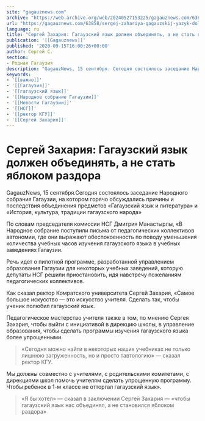 ```yaml
---
site: "gagauznews.com"
archive: "https://web.archive.org/web/20240527153225/gagauznews.com/63858/sergej-zahariya-gagauzskij-yazyk-dolzhen-obedinyat-a-ne-stat-yablokom-razdora.html"
url: "https://gagauznews.com/63858/sergej-zahariya-gagauzskij-yazyk-dolzhen-obedinyat-a-ne-stat-yablokom-razdora.html"
language: ru
title: "Сергей Захария: Гагаузский язык должен объединять, а не стать яблоком раздора"
publication: '[[Gagauznews]]'
published: '2020-09-15T16:00:26+00:00'
author: Сергей С.
section:
- Родная Гагаузия
description: "GagauzNews, 15 сентября. Сегодня состоялось заседание Народного собрания Гагаузии, на котором горячо обсуждались причины и последствия объединения предметов «Гагаузский язык и литература» и «История, культура, традиции гагаузского народа» По словам председателя комиссии НСГ Дмитрия Манастырлы, «В Народное собрание поступили письма от педагогических коллективов автономии, где они выражают обеспокоенность по поводу уменьшения количества учебных часов изучения гагаузского языка в учебных заведениях Гагаузии. Речь идет о пилотной программе, разработанной управлением образования Гагаузии для некоторых учебных заведений, которую депутаты НСГ решили приостановить, идя навстречу пожеланиям педагогических коллективов. Как сказал ректор Комратского университета Сергей Захария, «Самое большое искусство — это искусство учителя. Сделать так, […]"
keywords:
- '[[важно]]'
- '[[Гагаузия]]'
- '[[гагаузский язык]]'
- '[[Народное собрание Гагаузии]]'
- '[[Новости Гагаузии]]'
- '[[НСГ]]'
- '[[ректор КГУ]]'
- '[[Сергей Захария]]'
---
```


# Сергей Захария: Гагаузский язык должен объединять, а не стать яблоком раздора

GagauzNews, 15 сентября.Сегодня состоялось заседание Народного собрания Гагаузии, на котором горячо обсуждались причины и последствия объединения предметов «Гагаузский язык и литература» и «История, культура, традиции гагаузского народа»

По словам председателя комиссии НСГ Дмитрия Манастырлы, «В Народное собрание поступили письма от педагогических коллективов автономии, где они выражают обеспокоенность по поводу уменьшения количества учебных часов изучения гагаузского языка в учебных заведениях Гагаузии.

Речь идет о пилотной программе, разработанной управлением образования Гагаузии для некоторых учебных заведений, которую депутаты НСГ решили приостановить, идя навстречу пожеланиям педагогических коллективов.

Как сказал ректор Комратского университета Сергей Захария, «Самое большое искусство — это искусство учителя. Сделать так, чтобы ученик полюбил гагаузский язык.

Педагогическое мастерство учителя также в том, по мнению Сергея Захария, чтобы выйти с инициативой в дирекцию школы, в управление образования, чтобы сделать программы изучения гагаузского языка более упрощенными.

> «Сегодня можно найти в некоторых наших учебниках не только лишнюю загруженность, но и просто тавтологию» — сказал ректор КГУ.

Мы должны совместно с учителями, с родительскими комитетами, с дирекциями школ помочь учителям сделать упрощенную программу. Чтобы ребенок в 1-м классе не отторгал гагаузский язык».

> «Я бы хотел» — сказал в заключении Сергей Захария — «чтобы гагаузский язык нас объединял, а не становился яблоком раздора»